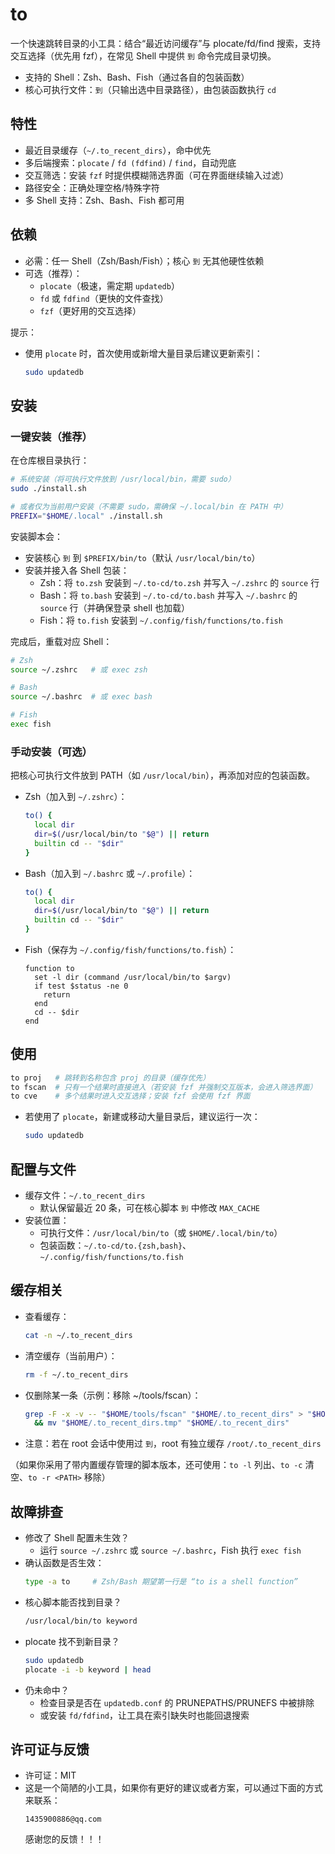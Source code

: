 # to

一个快速跳转目录的小工具：结合“最近访问缓存”与 plocate/fd/find 搜索，支持交互选择（优先用 fzf），在常见 Shell 中提供 `到` 命令完成目录切换。

- 支持的 Shell：Zsh、Bash、Fish（通过各自的包装函数）
- 核心可执行文件：`到`（只输出选中目录路径），由包装函数执行 `cd`

## 特性
- 最近目录缓存（`~/.to_recent_dirs`），命中优先
- 多后端搜索：`plocate` / `fd (fdfind)` / `find`，自动兜底
- 交互筛选：安装 `fzf` 时提供模糊筛选界面（可在界面继续输入过滤）
- 路径安全：正确处理空格/特殊字符
- 多 Shell 支持：Zsh、Bash、Fish 都可用

## 依赖
- 必需：任一 Shell（Zsh/Bash/Fish）；核心 `到` 无其他硬性依赖
- 可选（推荐）：
  - `plocate`（极速，需定期 `updatedb`）
  - `fd` 或 `fdfind`（更快的文件查找）
  - `fzf`（更好用的交互选择）

提示：
- 使用 `plocate` 时，首次使用或新增大量目录后建议更新索引：
  ```bash
  sudo updatedb
  ```

## 安装
### 一键安装（推荐）
在仓库根目录执行：
```bash
# 系统安装（将可执行文件放到 /usr/local/bin，需要 sudo）
sudo ./install.sh

# 或者仅为当前用户安装（不需要 sudo，需确保 ~/.local/bin 在 PATH 中）
PREFIX="$HOME/.local" ./install.sh
```

安装脚本会：
- 安装核心 `到` 到 `$PREFIX/bin/to`（默认 `/usr/local/bin/to`）
- 安装并接入各 Shell 包装：
  - Zsh：将 `to.zsh` 安装到 `~/.to-cd/to.zsh` 并写入 `~/.zshrc` 的 `source` 行
  - Bash：将 `to.bash` 安装到 `~/.to-cd/to.bash` 并写入 `~/.bashrc` 的 `source` 行（并确保登录 shell 也加载）
  - Fish：将 `to.fish` 安装到 `~/.config/fish/functions/to.fish`

完成后，重载对应 Shell：
```bash
# Zsh
source ~/.zshrc   # 或 exec zsh

# Bash
source ~/.bashrc  # 或 exec bash

# Fish
exec fish
```

### 手动安装（可选）
把核心可执行文件放到 PATH（如 `/usr/local/bin`），再添加对应的包装函数。

- Zsh（加入到 `~/.zshrc`）：
  ```bash
  to() {
    local dir
    dir=$(/usr/local/bin/to "$@") || return
    builtin cd -- "$dir"
  }
  ```

- Bash（加入到 `~/.bashrc` 或 `~/.profile`）：
  ```bash
  to() {
    local dir
    dir=$(/usr/local/bin/to "$@") || return
    builtin cd -- "$dir"
  }
  ```

- Fish（保存为 `~/.config/fish/functions/to.fish`）：
  ```fish
  function to
    set -l dir (command /usr/local/bin/to $argv)
    if test $status -ne 0
      return
    end
    cd -- $dir
  end
  ```

## 使用
```bash
to proj   # 跳转到名称包含 proj 的目录（缓存优先）
to fscan  # 只有一个结果时直接进入（若安装 fzf 并强制交互版本，会进入筛选界面）
to cve    # 多个结果时进入交互选择；安装 fzf 会使用 fzf 界面
```

- 若使用了 `plocate`，新建或移动大量目录后，建议运行一次：
  ```bash
  sudo updatedb
  ```

## 配置与文件
- 缓存文件：`~/.to_recent_dirs`
  - 默认保留最近 20 条，可在核心脚本 `到` 中修改 `MAX_CACHE`
- 安装位置：
  - 可执行文件：`/usr/local/bin/to`（或 `$HOME/.local/bin/to`）
  - 包装函数：`~/.to-cd/to.{zsh,bash}`、`~/.config/fish/functions/to.fish`

## 缓存相关
- 查看缓存：
  ```bash
  cat -n ~/.to_recent_dirs
  ```
- 清空缓存（当前用户）：
  ```bash
  rm -f ~/.to_recent_dirs
  ```
- 仅删除某一条（示例：移除 ~/tools/fscan）：
  ```bash
  grep -F -x -v -- "$HOME/tools/fscan" "$HOME/.to_recent_dirs" > "$HOME/.to_recent_dirs.tmp" \
    && mv "$HOME/.to_recent_dirs.tmp" "$HOME/.to_recent_dirs"
  ```
- 注意：若在 root 会话中使用过 `到`，root 有独立缓存 `/root/.to_recent_dirs`

（如果你采用了带内置缓存管理的脚本版本，还可使用：`to -l` 列出、`to -c` 清空、`to -r <PATH>` 移除）

## 故障排查
- 修改了 Shell 配置未生效？
  - 运行 `source ~/.zshrc` 或 `source ~/.bashrc`，Fish 执行 `exec fish`
- 确认函数是否生效：
  ```bash
  type -a to     # Zsh/Bash 期望第一行是 “to is a shell function”
  ```
- 核心脚本能否找到目录？
  ```bash
  /usr/local/bin/to keyword
  ```
- plocate 找不到新目录？
  ```bash
  sudo updatedb
  plocate -i -b keyword | head
  ```
- 仍未命中？
  - 检查目录是否在 `updatedb.conf` 的 PRUNEPATHS/PRUNEFS 中被排除
  - 或安装 `fd/fdfind`，让工具在索引缺失时也能回退搜索

## 许可证与反馈
- 许可证：MIT
- 这是一个简陋的小工具，如果你有更好的建议或者方案，可以通过下面的方式来联系：
  ```
  1435900886@qq.com
  ```
  感谢您的反馈！！！
